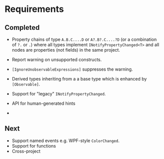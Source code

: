 # Requirements

## Completed

* Property chains of type `A.B.C....D` or `A?.B?.C....?D` (or a combination of `?.` or `.`) where all types implement `INotifyPropertyChanged<T>` and all nodes are properties (not fields) in the same project.
* Report warning on unsupported constructs.
* `[IgnoreUnobservableExpressions]` suppresses the warning.
* Derived types inheriting from a a base type which is enhanced by `[Observable]`.

* Support for "legacy" `INotifyPropertyChanged`.
* API for human-generated hints
* 
## Next

* Support named events e.g. WPF-style `ColorChanged`.
* Support for functions
* Cross-project
